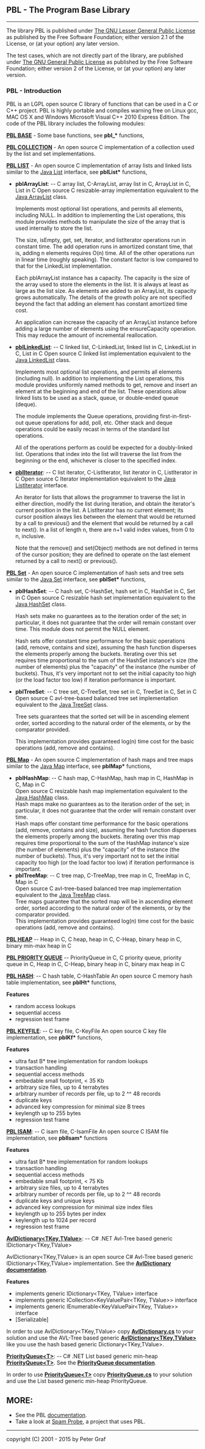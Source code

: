 
## PBL - The Program Base Library

* * * * *

The library PBL is published under 
[The GNU Lesser General Public License][]
as published by the Free Software Foundation; either version 2.1 of the License, or (at your option) any later version.

The test cases, which are not directly part of the library, are published under 
[The GNU General Public License][] 
as published by the Free Software Foundation; either version 2 of the License, or (at your option) any later version.

### PBL - Introduction

PBL is an LGPL open source C library of functions that can be used in a C
or C++ project. PBL is highly portable and compiles warning free on
Linux gcc, MAC OS X and Windows Microsoft Visual C++ 2010 Express
Edition.
The code of the PBL library includes the following modules:

[**PBL BASE**][] - Some base functions, see **pbl\_\*** functions,

[**PBL COLLECTION**][] - An open source C implementation of a collection
used by the list and set implementations.

[**PBL LIST**][] - An open source C implementation of array lists and
linked lists similar to the [Java List][] interface, see **pblList\***
functions,

-   **pblArrayList**: -- C array list, C-ArrayList, array list in C,
    ArrayList in C, List in C
    Open source C resizable-array implementation equivalent to the [Java
    ArrayList][] class.

    Implements most optional list operations, and permits all elements,
    including NULL. In addition to implementing the List operations,
    this module provides methods to manipulate the size of the array
    that is used internally to store the list.

    The size, isEmpty, get, set, iterator, and listIterator operations
    run in constant time. The add operation runs in amortized constant
    time, that is, adding n elements requires O(n) time. All of the
    other operations run in linear time (roughly speaking). The constant
    factor is low compared to that for the LinkedList implementation.

    Each pblArrayList instance has a capacity. The capacity is the size
    of the array used to store the elements in the list. It is always at
    least as large as the list size. As elements are added to an
    ArrayList, its capacity grows automatically. The details of the
    growth policy are not specified beyond the fact that adding an
    element has constant amortized time cost.

    An application can increase the capacity of an ArrayList instance
    before adding a large number of elements using the ensureCapacity
    operation. This may reduce the amount of incremental reallocation.
-   [**pblLinkedList**][**PBL LIST**]: -- C linked list, C-LinkedList,
    linked list in C, LinkedList in C, List in C
    Open source C linked list implementation equivalent to the [Java
    LinkedList][] class.

    Implements most optional list operations, and permits all elements
    (including null). In addition to implementing the List operations,
    this module provides uniformly named methods to get, remove and
    insert an element at the beginning and end of the list. These
    operations allow linked lists to be used as a stack, queue, or
    double-ended queue (deque).

    The module implements the Queue operations, providing
    first-in-first-out queue operations for add, poll, etc. Other stack
    and deque operations could be easily recast in terms of the standard
    list operations.

    All of the operations perform as could be expected for a
    doubly-linked list. Operations that index into the list will
    traverse the list from the beginning or the end, whichever is closer
    to the specified index.
-   [**pblIterator**][]: -- C list iterator, C-ListIterator, list
    iterator in C, ListIterator in C
    Open source C Iterator implementation equivalent to the [Java
    ListIterator][] interface.

    An iterator for lists that allows the programmer to traverse the
    list in either direction, modify the list during iteration, and
    obtain the iterator's current position in the list. A ListIterator
    has no current element; its cursor position always lies between the
    element that would be returned by a call to previous() and the
    element that would be returned by a call to next(). In a list of
    length n, there are n+1 valid index values, from 0 to n, inclusive.

    Note that the remove() and set(Object) methods are not defined in
    terms of the cursor position; they are defined to operate on the
    last element returned by a call to next() or previous().

[**PBL Set**][] - An open source C implementation of hash sets and tree
sets similar to the [Java Set][] interface, see **pblSet\*** functions,

-   **pblHashSet**: -- C hash set, C-HashSet, hash set in C, HashSet in
    C, Set in C
    Open source C resizable hash set implementation equivalent to the
    [Java HashSet][] class.

    Hash sets make no guarantees as to the iteration order of the set;
    in particular, it does not guarantee that the order will remain
    constant over time. This module does not permit the NULL element.

    Hash sets offer constant time performance for the basic operations
    (add, remove, contains and size), assuming the hash function
    disperses the elements properly among the buckets. Iterating over
    this set requires time proportional to the sum of the HashSet
    instance's size (the number of elements) plus the "capacity" of the
    instance (the number of buckets). Thus, it's very important not to
    set the initial capacity too high (or the load factor too low) if
    iteration performance is important. [][**PBL Set**]
-   **pblTreeSet**: -- C tree set, C-TreeSet, tree set in C, TreeSet in
    C, Set in C
    Open source C avl-tree-based balanced tree set implementation
    equivalent to the [Java TreeSet][] class.

    Tree sets guarantees that the sorted set will be in ascending
    element order, sorted according to the natural order of the
    elements, or by the comparator provided.

    This implementation provides guaranteed log(n) time cost for the
    basic operations (add, remove and contains).

[**PBL Map**][] - An open source C implementation of hash maps and tree
maps similar to the [Java Map][] interface, see **pblMap\*** functions,

-   **pblHashMap**: -- C hash map, C-HashMap, hash map in C, HashMap in
    C, Map in C \
     Open source C resizable hash map implementation equivalent to the
    [Java HashMap][] class. \
     Hash maps make no guarantees as to the iteration order of the set;
    in particular, it does not guarantee that the order will remain
    constant over time. \
     Hash maps offer constant time performance for the basic operations
    (add, remove, contains and size), assuming the hash function
    disperses the elements properly among the buckets. Iterating over
    this map requires time proportional to the sum of the HashMap
    instance's size (the number of elements) plus the "capacity" of the
    instance (the number of buckets). Thus, it's very important not to
    set the initial capacity too high (or the load factor too low) if
    iteration performance is important.
    [][**PBL Map**]
-   **pblTreeMap**: -- C tree map, C-TreeMap, tree map in C, TreeMap in
    C, Map in C \
     Open source C avl-tree-based balanced tree map implementation
    equivalent to the [Java TreeMap][] class. \
     Tree maps guarantee that the sorted map will be in ascending
    element order, sorted according to the natural order of the
    elements, or by the comparator provided. \
     This implementation provides guaranteed log(n) time cost for the
    basic operations (add, remove and contains).

[**PBL HEAP**][] -- Heap in C, C heap, heap in C, C-Heap, binary heap in
C, binary min-max heap in C

[**PBL PRIORITY QUEUE**][] -- PriorityQueue in C, C priority queue,
priority queue in C, Heap in C, C-Heap, binary heap in C, binary max
heap in C

[**PBL HASH**][]: -- C hash table, C-HashTable
An open source C memory hash table implementation, see **pblHt\***
functions,

**Features**
-   random access lookups
-   sequential access
-   regression test frame

[**PBL KEYFILE**][]: -- C key file, C-KeyFile
An open source C key file implementation, see **pblKf\*** functions,

**Features**
-   ultra fast B\* tree implementation for random lookups
-   transaction handling
-   sequential access methods
-   embedable small footprint, < 35 Kb
-   arbitrary size files, up to 4 terrabytes
-   arbitrary number of records per file, up to 2 \^\^ 48 records
-   duplicate keys
-   advanced key compression for minimal size B trees
-   keylength up to 255 bytes
-   regression test frame

[**PBL ISAM**][]: -- C isam file, C-IsamFile
An open source C ISAM file implementation, see **pblIsam\*** functions

**Features**
-   ultra fast B\* tree implementation for random lookups
-   transaction handling
-   sequential access methods
-   embedable small footprint, < 75 Kb
-   arbitrary size files, up to 4 terrabytes
-   arbitrary number of records per file, up to 2 \^\^ 48 records
-   duplicate keys and unique keys
-   advanced key compression for minimal size index files
-   keylength up to 255 bytes per index
-   keylength up to 1024 per record
-   regression test frame

[**AvlDictionary<TKey,TValue\>**][]: -- C# .NET Avl-Tree based generic IDictionary<TKey,TValue>

AvlDictionary<TKey,TValue> is an open source C# Avl-Tree based generic IDictionary<TKey,TValue> implementation. See the [**AvlDictionary documentation**][].

**Features**
-   implements generic IDictionary<TKey, TValue> interface
-   implements generic ICollection<KeyValuePair<TKey, TValue>> interface
-   implements generic IEnumerable<KeyValuePair<TKey, TValue>> interface
-   [Serializable] 

In order to use AvlDictionary<TKey,TValue> copy [**AvlDictionary.cs**][] to your solution and use the AVL-Tree based generic [**AvlDictionary<TKey,TValue\>**][] like you use the hash based generic Dictionary<TKey,TValue>.

[**PriorityQueue<T\>**][]: -- C# .NET List<T> based generic min-heap [**PriorityQueue<T\>**]. See the [**PriorityQueue documentation**][].

In order to use [**PriorityQueue<T\>**][] copy [**PriorityQueue.cs**][] to your solution and use the List<T> based generic min-heap PriorityQueue<T>. 

## MORE:

-   See the PBL [documentation][].
-   Take a look at [Spam Probe][], a project that uses PBL.

* * * * *

copyright (C) 2001 - 2015 by Peter Graf

  [The GNU General Public License]: http://www.gnu.org/licenses/licenses.html#GPL
  [The GNU Lesser General Public License]: http://www.gnu.org/licenses/licenses.html#LGPL
  [**PBL BASE**]: http://www.mission-base.com/peter/source/pbl/doc/base.html
  [**PBL COLLECTION**]: http://www.mission-base.com/peter/source/pbl/doc/collection.html
  [**PBL LIST**]: http://www.mission-base.com/peter/source/pbl/doc/list.html
  [Java List]: http://java.sun.com/j2se/1.5.0/docs/api/java/util/List.html
  [Java ArrayList]: http://java.sun.com/j2se/1.5.0/docs/api/java/util/ArrayList.html
  [Java LinkedList]: http://java.sun.com/j2se/1.5.0/docs/api/java/util/LinkedList.html
  [**pblIterator**]: http://www.mission-base.com/peter/source/pbl/doc/iterator.html
  [Java ListIterator]: http://java.sun.com/j2se/1.5.0/docs/api/java/util/ListIterator.html
  [**PBL Set**]: http://www.mission-base.com/peter/source/pbl/doc/set.html
  [Java Set]: http://java.sun.com/j2se/1.5.0/docs/api/java/util/Set.html
  [Java HashSet]: http://java.sun.com/j2se/1.5.0/docs/api/java/util/HashSet.html
  [Java TreeSet]: http://java.sun.com/j2se/1.5.0/docs/api/java/util/TreeSet.html
  [**PBL Map**]: http://www.mission-base.com/peter/source/pbl/doc/map.html
  [Java Map]: http://java.sun.com/j2se/1.5.0/docs/api/java/util/Map.html
  [Java HashMap]: http://java.sun.com/j2se/1.5.0/docs/api/java/util/HashMap.html
  [Java TreeMap]: http://java.sun.com/j2se/1.5.0/docs/api/java/util/TreeMap.html
  [**PBL HEAP**]: http://www.mission-base.com/peter/source/pbl/doc/heap.html
  [**PBL PRIORITY QUEUE**]: http://www.mission-base.com/peter/source/pbl/doc/priorityQueue.html
  [**PBL HASH**]: http://www.mission-base.com/peter/source/pbl/doc/hash.html
  [**PBL KEYFILE**]: http://www.mission-base.com/peter/source/pbl/doc/keyfile.html
  [**PBL ISAM**]: http://www.mission-base.com/peter/source/pbl/doc/isamfile.html
  [**AvlDictionary<TKey,TValue\>**]: ./src/dotNETsrc/AvlDictionary.cs
  [**AvlDictionary documentation**]: http://www.mission-base.com/peter/source/AvlDictionary/
  [**AvlDictionary.cs**]: ./src/dotNETsrc/AvlDictionary.cs
  [**PriorityQueue<T\>**]: ./src/dotNETsrc/PriorityQueue.cs  
  [**PriorityQueue documentation**]: http://www.mission-base.com/peter/source/html/_priority_queue_8cs.html
  [**PriorityQueue.cs**]: ./src/dotNETsrc/PriorityQueue.cs
  [documentation]: http://www.mission-base.com/peter/source/pbl/doc/
  [Version 1.04 tar source]: pbl_1_04.tar.gz
  [sources]: http://www.mission-base.com/peter/source/pbl/
  [Spam Probe]: http://spamprobe.sourceforge.net/
